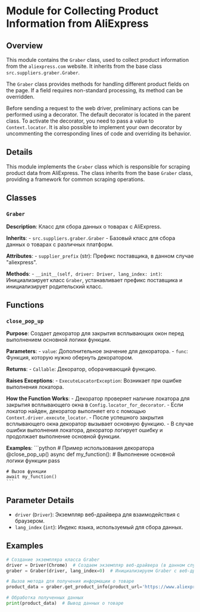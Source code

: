 # Module for Collecting Product Information from AliExpress
## Overview

This module contains the `Graber` class, used to collect product information from the `aliexpress.com` website. It inherits from the base class `src.suppliers.graber.Graber`.

The `Graber` class provides methods for handling different product fields on the page. If a field requires non-standard processing, its method can be overridden.

Before sending a request to the web driver, preliminary actions can be performed using a decorator. The default decorator is located in the parent class. To activate the decorator, you need to pass a value to `Context.locator`. It is also possible to implement your own decorator by uncommenting the corresponding lines of code and overriding its behavior.


## Details
This module implements the `Graber` class which is responsible for scraping product data from AliExpress. The class inherits from the base `Graber` class, providing a framework for common scraping operations.

## Classes

### `Graber`
**Description**: Класс для сбора данных о товарах с AliExpress.


**Inherits**:
    - `src.suppliers.graber.Graber`
    - Базовый класс для сбора данных о товарах с различных платформ.

**Attributes**:
    - `supplier_prefix` (str): Префикс поставщика, в данном случае "aliexpress".

**Methods**:
    - `__init__(self, driver: Driver, lang_index: int)`: Инициализирует класс `Graber`, устанавливает префикс поставщика и инициализирует родительский класс.

## Functions

### `close_pop_up`
**Purpose**: Создает декоратор для закрытия всплывающих окон перед выполнением основной логики функции.

**Parameters**:
    - `value`: Дополнительное значение для декоратора.
    - `func`: Функция, которую нужно обернуть декоратором.

**Returns**:
    - `Callable`: Декоратор, оборачивающий функцию.

**Raises Exceptions**:
    - `ExecuteLocatorException`: Возникает при ошибке выполнения локатора.

**How the Function Works**:
    - Декоратор проверяет наличие локатора для закрытия всплывающего окна в `Config.locator_for_decorator`.
    - Если локатор найден, декоратор выполняет его с помощью `Context.driver.execute_locator`.
    - После успешного закрытия всплывающего окна декоратор вызывает основную функцию.
    - В случае ошибки выполнения локатора, декоратор логирует ошибку и продолжает выполнение основной функции.

**Examples**:
    ```python
    # Пример использования декоратора
    @close_pop_up()
    async def my_function():
        # Выполнение основной логики функции
        pass

    # Вызов функции
    await my_function()
    ```

## Parameter Details

- `driver` (`Driver`): Экземпляр веб-драйвера для взаимодействия с браузером.
- `lang_index` (`int`): Индекс языка, используемый для сбора данных.

## Examples

```python
# Создание экземпляра класса Graber
driver = Driver(Chrome)  # Создаем экземпляр веб-драйвера (в данном случае Chrome)
graber = Graber(driver, lang_index=0)  # Инициализируем Graber с веб-драйвером и индексом языка

# Вызов метода для получения информации о товаре
product_data = graber.get_product_info(product_url='https://www.aliexpress.com/item/10050012345678.html')

# Обработка полученных данных
print(product_data)  # Вывод данных о товаре
```